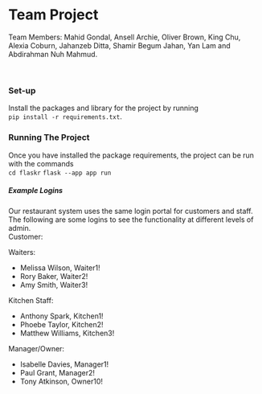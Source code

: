 # Team Project

Team Members: Mahid Gondal, Ansell Archie, Oliver Brown, King Chu, Alexia Coburn, Jahanzeb Ditta, Shamir Begum Jahan, Yan Lam and Abdirahman Nuh Mahmud.

<br>

### Set-up
Install the packages and library for the project by running \
`pip install -r requirements.txt`.

### Running The Project
Once you have installed the package requirements, the project can be run with the commands \
`cd flaskr`
`flask --app app run`

##### Example Logins
Our restaurant system uses the same login portal for customers and staff. The following are some logins to see the functionality at different levels of admin. \
Customer: 

Waiters: 
* Melissa Wilson, Waiter1!
* Rory Baker, Waiter2!
* Amy Smith, Waiter3!

Kitchen Staff: 
* Anthony Spark, Kitchen1!
* Phoebe Taylor, Kitchen2!
* Matthew Williams, Kitchen3!

Manager/Owner: 
* Isabelle Davies, Manager1!
* Paul Grant, Manager2!
* Tony Atkinson, Owner10!

